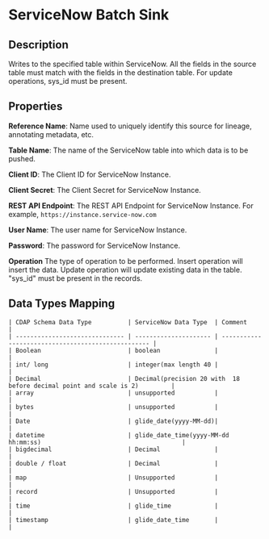 # ServiceNow Batch Sink

Description
-----------

Writes to the specified table within ServiceNow. All the fields in the source table must match with the fields in the 
destination table. For update operations, sys_id must be present.

Properties
----------

**Reference Name**: Name used to uniquely identify this source for lineage, annotating metadata, etc.

**Table Name**: The name of the ServiceNow table into which data is to be pushed.

**Client ID**: The Client ID for ServiceNow Instance.

**Client Secret**: The Client Secret for ServiceNow Instance.

**REST API Endpoint**: The REST API Endpoint for ServiceNow Instance. For example, `https://instance.service-now.com`

**User Name**: The user name for ServiceNow Instance.

**Password**: The password for ServiceNow Instance.

**Operation** The type of operation to be performed. Insert operation will insert the data. Update operation will update
existing data in the table. "sys_id" must be present in the records.

Data Types Mapping
----------

    | CDAP Schema Data Type          | ServiceNow Data Type  | Comment                                            |
    | ------------------------------ | --------------------- | -------------------------------------------------- |
    | Boolean                        | boolean               |                                                    |
    | int/ long                      | integer(max length 40 |                                                    |
    | Decimal                        | Decimal(precision 20 with  18 before decimal point and scale is 2)         |     
    | array                          | unsupported           |                                                    |
    | bytes                          | unsupported           |                                                    |
    | Date                           | glide_date(yyyy-MM-dd)|                                                    |
    | datetime                       | glide_date_time(yyyy-MM-dd hh:mm:ss)                                       |                                                   
    | bigdecimal                     | Decimal               |                                                    |
    | double / float                 | Decimal               |                                                    |
    | map                            | Unsupported           |                                                    |
    | record                         | Unsupported           |                                                    |
    | time                           | glide_time            |                                                    |
    | timestamp                      | glide_date_time       |                                                    |
